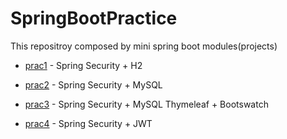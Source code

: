 # SpringBootPractice 

This repositroy composed by mini spring boot modules(projects)

* [prac1](https://github.com/pikacsc/SpringBootPractice/tree/master/prac1) - Spring Security + H2

* [prac2](https://github.com/pikacsc/SpringBootPractice/tree/master/prac2) - Spring Security + MySQL

* [prac3](https://github.com/pikacsc/SpringBootPractice/tree/master/prac3) - Spring Security + MySQL Thymeleaf + Bootswatch

* [prac4](https://github.com/pikacsc/SpringBootPractice/tree/master/prac4) - Spring Security + JWT